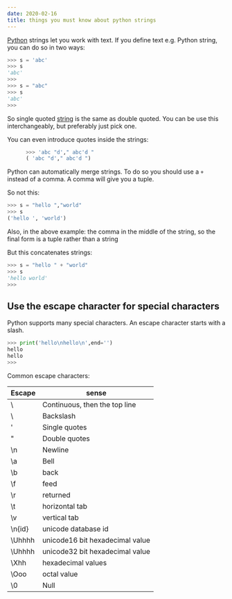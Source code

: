```yaml
---
date: 2020-02-16
title: things you must know about python strings
---
```

[Python](https://python.org) strings let you work with text. If you define text e.g. Python string, you can do so in two ways:
```python
>>> s = 'abc'
>>> s
'abc'
>>>
>>> s = "abc"
>>> s
'abc'
>>> 
```

So single quoted [string](https://pythonbasics.org/strings/) is the same as double quoted. You can be use this interchangeably, but preferably just pick one.

You can even introduce quotes inside the strings:

```python
      >>> 'abc "d'," abc'd "
      ( 'abc "d'," abc'd ")
```

Python can automatically merge strings. To do so you should use a `+` instead of a comma. A comma will give you a tuple.

So not this:

```python
>>> s = "hello ","world"
>>> s
('hello ', 'world')
```

Also, in the above example: the comma in the middle of the string, so the final form is a tuple rather than a string

But this concatenates strings:

```python
>>> s = "hello " + "world"
>>> s
'hello world'
>>> 
```

## Use the escape character for special characters

Python supports many special characters. An escape character starts with a slash.

```python
>>> print('hello\nhello\n',end='')
hello
hello
>>> 
```

Common escape characters:

Escape | sense
--- | ---
\ | Continuous, then the top line
\ | Backslash
\'| Single quotes
\"| Double quotes
\n | Newline
\a | Bell
\b | back
\f | feed
\r | returned
\t | horizontal tab
\v | vertical tab
\n{id} | unicode database id
\Uhhhh | unicode16 bit hexadecimal value
\Uhhhh | unicode32 bit hexadecimal value
\Xhh | hexadecimal values
\Ooo | octal value
\0 | Null
